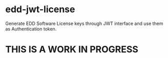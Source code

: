 # edd-jwt-license
Generate EDD Software License keys through JWT interface and use them as Authentication token.

# THIS IS A WORK IN PROGRESS
